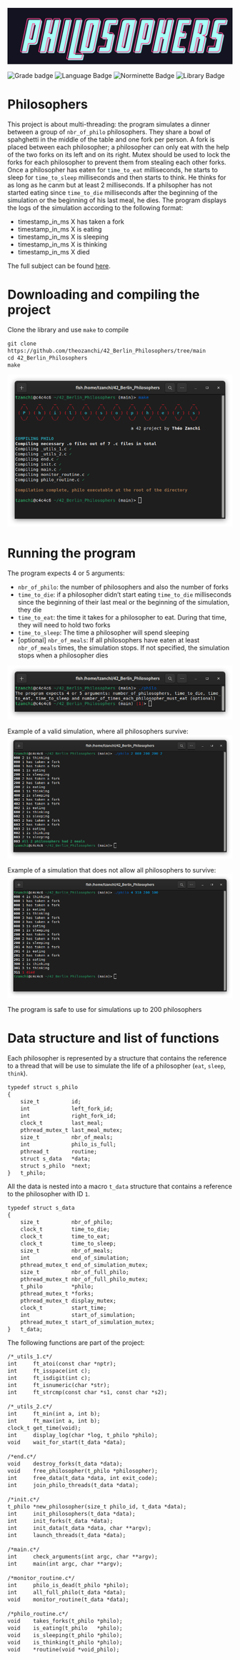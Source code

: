 ![Philosophers logo](.media/philosophers_logo.png)

![Grade badge](https://img.shields.io/badge/100_%2F_100-004d40?label=final%20grade&labelColor=151515&logo=data:image/svg%2bxml;base64,PHN2ZyB4bWxucz0iaHR0cDovL3d3dy53My5vcmcvMjAwMC9zdmciIGhlaWdodD0iMjRweCIgdmlld0JveD0iMCAwIDI0IDI0IiB3aWR0aD0iMjRweCIgZmlsbD0iI0ZGRkZGRiI+PHBhdGggZD0iTTAgMGgyNHYyNEgweiIgZmlsbD0ibm9uZSIvPjxwYXRoIGQ9Ik0xMiAxNy4yN0wxOC4xOCAyMWwtMS42NC03LjAzTDIyIDkuMjRsLTcuMTktLjYxTDEyIDIgOS4xOSA4LjYzIDIgOS4yNGw1LjQ2IDQuNzNMNS44MiAyMXoiLz48L3N2Zz4=) ![Language Badge](https://img.shields.io/badge/C-fe428e?logo=C&label=language&labelColor=151515) ![Norminette Badge](https://img.shields.io/badge/passing-brightgreen?logo=42&label=norminette&labelColor=151515) ![Library Badge](https://img.shields.io/badge/none-c40233?logo=GitHub&label=library%20used&labelColor=151515)

# Philosophers

This project is about multi-threading: the program simulates a dinner between a group of `nbr_of_philo` philosophers. They share a bowl of spahghetti in the middle of the table and one fork per person. 
A fork is placed between each philosopher; a philosopher can only eat with the help of the two forks on its left and on its right. 
Mutex should be used to lock the forks for each philosopher to prevent them from stealing each other forks.
Once a philosopher has eaten for `time_to_eat` milliseconds, he starts to sleep for `time_to_sleep` milliseconds and then starts to think. He thinks for as long as he canm but at least 2 milliseconds. 
If a philsopher has not started eating since `time_to_die` milliseconds after the beginning of the simulation or the beginning of his last meal, he dies. 
The program displays the logs of the simulation according to the following format:
* timestamp_in_ms X has taken a fork
* timestamp_in_ms X is eating
* timestamp_in_ms X is sleeping
* timestamp_in_ms X is thinking
* timestamp_in_ms X died

The full subject can be found [here](.media/en.subject.pdf).

# Downloading and compiling the project

Clone the library and use `make` to compile
```
git clone https://github.com/theozanchi/42_Berlin_Philosophers/tree/main
cd 42_Berlin_Philosophers
make
```
![Compilation screenshot](.media/compilation_complete_screenshot.png)

# Running the program
The program expects 4 or 5 arguments:
* `nbr_of_philo`: the number of philosophers and also the number of forks
* `time_to_die`: if a philosopher didn’t start eating `time_to_die` milliseconds since the beginning of their last meal or the beginning of the simulation, they die
* `time_to_eat`: the time it takes for a philosopher to eat. During that time, they will need to hold two forks
* `time_to_sleep`:  The time a philosopher will spend sleeping
* [optional] `nbr_of_meals`: If all philosophers have eaten at least `nbr_of_meals` times, the simulation stops. If not specified, the simulation stops when a philosopher dies

![Arguments screenshot](.media/wrong_arguments.png)


Example of a valid simulation, where all philosophers survive:
![Valid simulation](.media/simulation_2_800_200_200_2.png)

Example of a simulation that does not allow all philosophers to survive:
![Deadful simulation](.media/simulation_4_310_200_100.png)

The program is safe to use for simulations up to 200 philosophers

# Data structure and list of functions
Each philosopher is represented by a structure that contains the reference to a thread that will be use to simulate the life of a philosopher (`eat`, `sleep`, `think`).
```
typedef struct s_philo
{
	size_t			id;
	int				left_fork_id;
	int				right_fork_id;
	clock_t			last_meal;
	pthread_mutex_t	last_meal_mutex;
	size_t			nbr_of_meals;
	int				philo_is_full;
	pthread_t		routine;
	struct s_data	*data;
	struct s_philo	*next;
}	t_philo;
```
All the data is nested into a macro `t_data` structure that contains a reference to the philosopher with ID `1`.
```
typedef struct s_data
{
	size_t			nbr_of_philo;
	clock_t			time_to_die;
	clock_t			time_to_eat;
	clock_t			time_to_sleep;
	size_t			nbr_of_meals;
	int				end_of_simulation;
	pthread_mutex_t	end_of_simulation_mutex;
	size_t			nbr_of_full_philo;
	pthread_mutex_t	nbr_of_full_philo_mutex;
	t_philo			*philo;
	pthread_mutex_t	*forks;
	pthread_mutex_t	display_mutex;
	clock_t			start_time;
	int				start_of_simulation;
	pthread_mutex_t	start_of_simulation_mutex;
}	t_data;
```

The following functions are part of the project:
```
/*_utils_1.c*/
int		ft_atoi(const char *nptr);
int		ft_isspace(int c);
int		ft_isdigit(int c);
int		ft_isnumeric(char *str);
int		ft_strcmp(const char *s1, const char *s2);

/*_utils_2.c*/
int		ft_min(int a, int b);
int		ft_max(int a, int b);
clock_t	get_time(void);
int		display_log(char *log, t_philo *philo);
void	wait_for_start(t_data *data);

/*end.c*/
void	destroy_forks(t_data *data);
void	free_philosopher(t_philo *philosopher);
int		free_data(t_data *data, int exit_code);
int		join_philo_threads(t_data *data);

/*init.c*/
t_philo	*new_philosopher(size_t philo_id, t_data *data);
int		init_philosophers(t_data *data);
int		init_forks(t_data *data);
int		init_data(t_data *data, char **argv);
int		launch_threads(t_data *data);

/*main.c*/
int		check_arguments(int argc, char **argv);
int		main(int argc, char **argv);

/*monitor_routine.c*/
int		philo_is_dead(t_philo *philo);
int		all_full_philo(t_data *data);
void	monitor_routine(t_data *data);

/*philo_routine.c*/
void	takes_forks(t_philo *philo);
void	is_eating(t_philo	*philo);
void	is_sleeping(t_philo *philo);
void	is_thinking(t_philo *philo);
void	*routine(void *void_philo);
```
